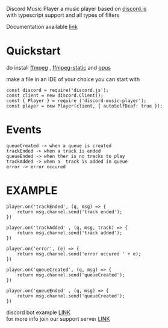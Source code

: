 
Discord Music Player
a music player based on [discord.js](https://discord.js.org/#/)\
with typescript support and all types of filters

Documentation available [link](https://discord-youtube-player.github.io/)


# Quickstart
do install [ffmpeg](https://www.npmjs.com/package/ffmpeg) , [ffmpeg-static](https://www.npmjs.com/package/ffmpeg-static)  and [opus](https://www.npmjs.com/package/@discordjs/opus)

make a file in an IDE of your choice
you can start with
```
const discord = require('discord.js');
const client = new discord.Client();
const { Player } = require ('discord-music-player');
const player = new Player(client, { autoSelfDeaf: true });
```

# Events 
```
queueCreated -> when a queue is created
trackEnded -> when a track is ended
queueEnded -> when ther is no tracks to play 
trackAdded -> when a  track is added in queue
error -> error occured
```

# EXAMPLE
```
player.on('trackEnded', (q, msg) => {
    return msg.channel.send('track ended');
})

player.on('trackAdded' , (q, msg, track) => {
    return msg.channel.send('track added');
})

player.on('error', (e) => {
    return msg.channel.send('error occured ' + e);
})

player.on('queueCreated', (q, msg) => {
    return msg.channel.send('queueCreated');
})

player.on('queueEnded' , (q, msg) => {
    return msg.channel.send('queueCreated');
})

```

discord bot example [LINK](https://github.com/notadevps/discord-youtube-player/tree/main/example)\
for more info join our support server  [LINK](https://discord.gg/mwAXpMD)